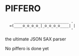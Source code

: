 # PIFFERO
``` 
    _________________________ . 
  =(____o_o_o_o_|_o_o_o_o____| |
                              '
 ```

the ultimate JSON SAX parser 



No piffero is done yet 
